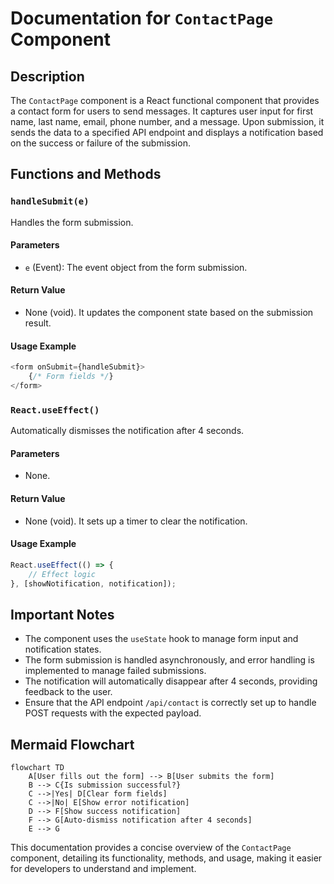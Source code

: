 # Documentation for `ContactPage` Component

## Description
The `ContactPage` component is a React functional component that provides a contact form for users to send messages. It captures user input for first name, last name, email, phone number, and a message. Upon submission, it sends the data to a specified API endpoint and displays a notification based on the success or failure of the submission.

## Functions and Methods

### `handleSubmit(e)`
Handles the form submission.

#### Parameters
- `e` (Event): The event object from the form submission.

#### Return Value
- None (void). It updates the component state based on the submission result.

#### Usage Example
```javascript
<form onSubmit={handleSubmit}>
    {/* Form fields */}
</form>
```

### `React.useEffect()`
Automatically dismisses the notification after 4 seconds.

#### Parameters
- None.

#### Return Value
- None (void). It sets up a timer to clear the notification.

#### Usage Example
```javascript
React.useEffect(() => {
    // Effect logic
}, [showNotification, notification]);
```

## Important Notes
- The component uses the `useState` hook to manage form input and notification states.
- The form submission is handled asynchronously, and error handling is implemented to manage failed submissions.
- The notification will automatically disappear after 4 seconds, providing feedback to the user.
- Ensure that the API endpoint `/api/contact` is correctly set up to handle POST requests with the expected payload.

## Mermaid Flowchart
```mermaid
flowchart TD
    A[User fills out the form] --> B[User submits the form]
    B --> C{Is submission successful?}
    C -->|Yes| D[Clear form fields]
    C -->|No| E[Show error notification]
    D --> F[Show success notification]
    F --> G[Auto-dismiss notification after 4 seconds]
    E --> G
```

This documentation provides a concise overview of the `ContactPage` component, detailing its functionality, methods, and usage, making it easier for developers to understand and implement.